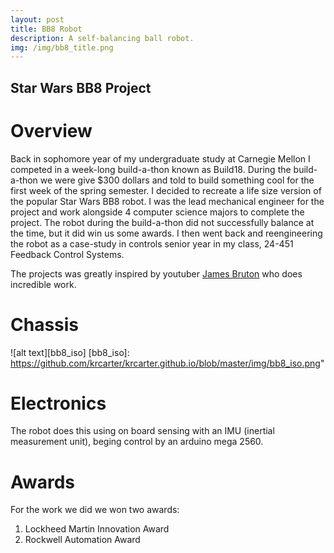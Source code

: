 ```yaml
---
layout: post
title: BB8 Robot
description: A self-balancing ball robot.
img: /img/bb8_title.png
---
```


## Star Wars BB8 Project

# Overview

Back in sophomore year of my undergraduate study at Carnegie Mellon I competed in a week-long build-a-thon known as Build18. During the build-a-thon we were give $300 dollars and told to build something cool for the first week of the spring semester. I decided to recreate a life size version of the popular Star Wars BB8 robot. I was the lead mechanical engineer for the project and work alongside 4 computer science majors to complete the project. The robot during the build-a-thon did not successfully balance at the time, but it did win us some awards. I then went back and reengineering the robot as a case-study in controls senior year in my class, 24-451 Feedback Control Systems.

The projects was greatly inspired by youtuber [James Bruton](https://www.youtube.com/watch?v=dlwcXgZYImU) who does incredible work.

# Chassis

![alt text][bb8_iso]
[bb8_iso]: https://github.com/krcarter/krcarter.github.io/blob/master/img/bb8_iso.png"

# Electronics

The robot does this using on board sensing with an IMU (inertial measurement unit), beging control by an arduino mega 2560.

# Awards

For the work we did we won two awards:

1. Lockheed Martin Innovation Award
2. Rockwell Automation Award

